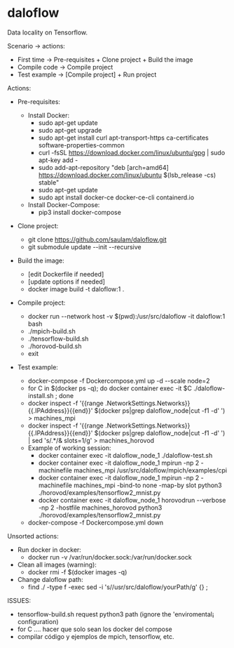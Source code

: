 # daloflow
Data locality on Tensorflow.


Scenario -> actions:
* First time   -> Pre-requisites + Clone project + Build the image
* Compile code -> Compile project
* Test example -> [Compile project] + Run project


Actions:
* Pre-requisites:
  * Install Docker:
    * sudo apt-get update
    * sudo apt-get upgrade
    * sudo apt-get install  curl apt-transport-https ca-certificates software-properties-common
    * curl -fsSL https://download.docker.com/linux/ubuntu/gpg | sudo apt-key add -
    * sudo add-apt-repository "deb [arch=amd64] https://download.docker.com/linux/ubuntu $(lsb_release -cs) stable"
    * sudo apt-get update
    * sudo apt install docker-ce docker-ce-cli containerd.io
  * Install Docker-Compose:
    * pip3 install docker-compose

* Clone project:
  * git clone https://github.com/saulam/daloflow.git
  * git submodule update --init --recursive

* Build the image:
  * [edit Dockerfile if needed]
  * [update options if needed]
  * docker image build -t daloflow:1 .

* Compile project:
  * docker run --network host -v $(pwd):/usr/src/daloflow -it daloflow:1 bash
  * ./mpich-build.sh		
  * ./tensorflow-build.sh
  * ./horovod-build.sh	
  * exit

* Test example:
  * docker-compose -f Dockercompose.yml up -d --scale node=2
  * for C in $(docker ps -q); do docker container exec -it $C ./daloflow-install.sh ; done
  * docker inspect -f '{{range .NetworkSettings.Networks}}{{.IPAddress}}{{end}}' $(docker ps|grep daloflow_node|cut -f1 -d' ') > machines_mpi
  * docker inspect -f '{{range .NetworkSettings.Networks}}{{.IPAddress}}{{end}}' $(docker ps|grep daloflow_node|cut -f1 -d' ') | sed 's/.*/& slots=1/g' > machines_horovod
  * Example of working session:
    * docker container exec -it daloflow_node_1 ./daloflow-test.sh
    * docker container exec -it daloflow_node_1     mpirun           -np 2 -machinefile machines_mpi   /usr/src/daloflow/mpich/examples/cpi
    * docker container exec -it daloflow_node_1     mpirun           -np 2 -machinefile machines_mpi -bind-to none -map-by slot python3 ./horovod/examples/tensorflow2_mnist.py
    * docker container exec -it daloflow_node_1 horovodrun --verbose -np 2 -hostfile machines_horovod  python3 ./horovod/examples/tensorflow2_mnist.py
  * docker-compose -f Dockercompose.yml down


Unsorted actions:
* Run docker in docker:
  * docker run -v /var/run/docker.sock:/var/run/docker.sock <other options>
* Clean all images (warning):
  * docker rmi -f $(docker images -q)
* Change daloflow path:
  * find ./ -type f -exec sed -i 's/\/usr\/src\/daloflow/yourPath/g' {} \;


ISSUES:
* tensorflow-build.sh request python3 path (ignore the 'enviromental¡ configuration)
* for C .... hacer que solo sean los docker del compose
* compilar código y ejemplos de mpich, tensorflow, etc.


